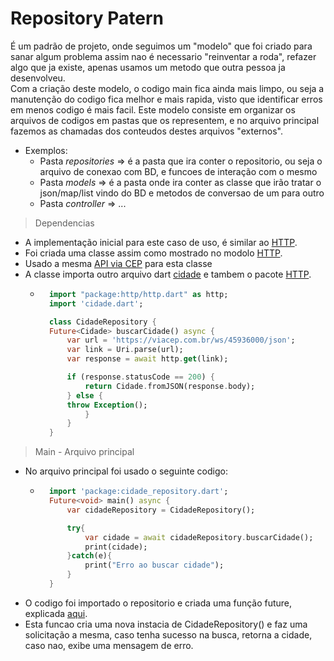 # Repository Patern
É um padrão de projeto, onde seguimos um "modelo" que foi criado para sanar algum problema assim nao é necessario "reinventar a roda", refazer algo que ja existe, apenas usamos um metodo que outra pessoa ja desenvolveu.<br>
Com a criação deste modelo, o codigo main fica ainda mais limpo, ou seja a manutenção do codigo fica melhor e mais rapida, visto que identificar erros em menos codigo é mais facil.
Este modelo consiste em organizar os arquivos de codigos em pastas que os representem, e no arquivo principal fazemos as chamadas dos conteudos destes arquivos "externos".<br>
- Exemplos:
    - Pasta *repositories* => é a pasta que ira conter o repositorio, ou seja o arquivo de conexao com BD, e funcoes de interação com o mesmo
    - Pasta *models* => é a pasta onde ira conter as classe que irão tratar o json/map/list vindo do BD e metodos de conversao de um para outro
    - Pasta *controller* => ...

>Dependencias
- A implementação inicial para este caso de uso, é similar ao [HTTP](../Dependencias/Rest-RestFull/HTTP.md).
- Foi criada uma classe assim como mostrado no modolo [HTTP](../Dependencias/Rest-RestFull/HTTP.md).
- Usado a mesma [API via CEP](https://viacep.com.br/ws/45936000/json) para esta classe
- A classe importa outro arquivo dart [cidade](./arquivos/cidade.dart) e tambem o pacote [HTTP](../Dependencias/Rest-RestFull/HTTP.md).
    - ```dart
        import "package:http/http.dart" as http;
        import 'cidade.dart';

        class CidadeRepository {
        Future<Cidade> buscarCidade() async {
            var url = 'https://viacep.com.br/ws/45936000/json';
            var link = Uri.parse(url);
            var response = await http.get(link);

            if (response.statusCode == 200) {
                return Cidade.fromJSON(response.body);
            } else {
            throw Exception();
                }
            }
        }
        ```
>Main - Arquivo principal
- No arquivo principal foi usado o seguinte codigo:
    - ```dart
        import 'package:cidade_repository.dart';
        Future<void> main() async {
            var cidadeRepository = CidadeRepository();

            try{
                var cidade = await cidadeRepository.buscarCidade();
                print(cidade);
            }catch(e){
                print("Erro ao buscar cidade");
            }
        }
      ```
- O codigo foi importado o repositorio e criada uma função future, explicada [aqui](./Dart_OO/Async.md).
- Esta funcao cria uma nova instacia de CidadeRepository() e faz uma solicitação a mesma, caso tenha sucesso na busca, retorna a cidade, caso nao, exibe uma mensagem de erro.
